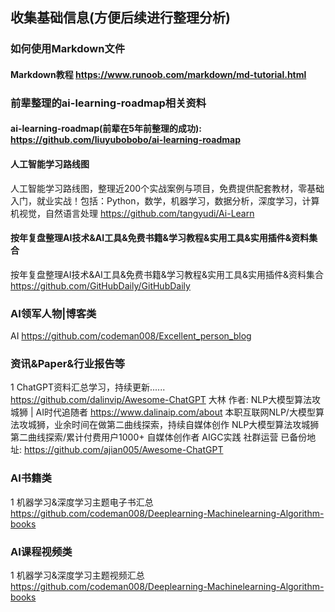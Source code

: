 ##    收集基础信息(方便后续进行整理分析)

### 如何使用Markdown文件
####   Markdown教程  https://www.runoob.com/markdown/md-tutorial.html


### 前辈整理的ai-learning-roadmap相关资料
#### ai-learning-roadmap(前辈在5年前整理的成功):  https://github.com/liuyubobobo/ai-learning-roadmap

#### 人工智能学习路线图
人工智能学习路线图，整理近200个实战案例与项目，免费提供配套教材，零基础入门，就业实战！包括：Python，数学，机器学习，数据分析，深度学习，计算机视觉，自然语言处理   https://github.com/tangyudi/Ai-Learn

#### 按年复盘整理AI技术&AI工具&免费书籍&学习教程&实用工具&实用插件&资料集合
按年复盘整理AI技术&AI工具&免费书籍&学习教程&实用工具&实用插件&资料集合  https://github.com/GitHubDaily/GitHubDaily


### AI领军人物|博客类
AI     https://github.com/codeman008/Excellent_person_blog

### 资讯&Paper&行业报告等
1  ChatGPT资料汇总学习，持续更新......  https://github.com/dalinvip/Awesome-ChatGPT
大林 作者: NLP大模型算法攻城狮 | AI时代追随者  https://www.dalinaip.com/about
本职互联网NLP/大模型算法攻城狮，业余时间在做第二曲线探索，持续自媒体创作
NLP大模型算法攻城狮 第二曲线探索/累计付费用户1000+ 自媒体创作者 AIGC实践 社群运营
已备份地址: https://github.com/ajian005/Awesome-ChatGPT


### AI书籍类
1 机器学习&深度学习主题电子书汇总
https://github.com/codeman008/Deeplearning-Machinelearning-Algorithm-books

### AI课程视频类
1 机器学习&深度学习主题视频汇总
https://github.com/codeman008/Deeplearning-Machinelearning-Algorithm-books




